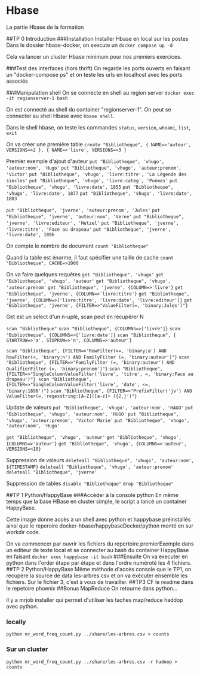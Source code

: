 # Hbase
La partie Hbase de la formation

##TP 0 Introduction
###Installation
Installer Hbase en local sur les postes
Dans le dossier hbase-docker, on execute un `docker compose up -d`

Cela va lancer un cluster Hbase minimum pour nos premiers exercices.

###Test des interfaces (hors thrift)
On regarde les ports ouverts en faisant un "docker-compose ps" et on teste les urls en localhost avec les ports associés

###Manipulation shell
On se connecte en shell au region server `docker exec -it regionserver-1 bash`

On est connecté au shell du container "regionserver-1". On peut se connecter au shell Hbase avec `hbase shell`.

Dans le shell hbase, on teste les commandes `status`, `version`, `whoami`, `list`, `exit`

On va créer une première table
`create "Bibliotheque",
{ NAME=>'auteur', VERSIONS=>2 }, { NAME=>'livre', VERSIONS=>3 }`

Premier exemple d'ajout d'auteur
`put "Bibliotheque", 'vhugo', 'auteur:nom', 'Hugo'`
`put "Bibliotheque", 'vhugo', 'auteur:prenom', 'Victor'`
`put "Bibliotheque", 'vhugo', 'livre:titre', 'La Légende des siècles'`
`put "Bibliotheque", 'vhugo', 'livre:categ', 'Poèmes'`
`put "Bibliotheque", 'vhugo', 'livre:date', 1855`
`put "Bibliotheque", 'vhugo', 'livre:date', 1877`
`put "Bibliotheque", 'vhugo', 'livre:date', 1883`

`put "Bibliotheque", 'jverne', 'auteur:prenom', 'Jules'`
`put "Bibliotheque", 'jverne', 'auteur:nom', 'Verne'`
`put "Bibliotheque", 'jverne', 'livre:editeur', 'Hetzel'`
`put "Bibliotheque", 'jverne', 'livre:titre', 'Face au drapeau'`
`put "Bibliotheque", 'jverne', 'livre:date', 1896`

On compte le nombre de document
`count "Bibliotheque"`

Quand la table est énorme, il faut spécifier une taille de cache
`count "Bibliotheque", CACHE=>1000`

On va faire quelques requètes
`get "Bibliotheque", 'vhugo'`
`get "Bibliotheque", 'vhugo', 'auteur'`
`get "Bibliotheque", 'vhugo', 'auteur:prenom'`
`get "Bibliotheque", 'jverne', {COLUMN=>'livre'}`
`get "Bibliotheque", 'jverne', {COLUMN=>'livre:titre'}`
`get "Bibliotheque", 'jverne',
        {COLUMN=>['livre:titre', 'livre:date', 'livre:editeur']}`
`get "Bibliotheque", 'jverne', {FILTER=>"ValueFilter(=, 'binary:Jules')"}`

Get est un select d'un n-uplé, scan peut en récupérer N

`scan "Bibliotheque"`
`scan "Bibliotheque", {COLUMNS=>['livre']}`
`scan "Bibliotheque", {COLUMNS=>['livre:date']}`
`scan "Bibliotheque", { STARTROW=>'a', STOPROW=>'n', COLUMNS=>'auteur'}`


`scan "Bibliotheque",
    {FILTER=>"RowFilter(>=, 'binary:a') AND RowFilter(<, 'binary:n') AND
              FamilyFilter (=, 'binary:auteur')"}`
`scan "Bibliotheque",
    {FILTER=>"FamilyFilter (=, 'binary:auteur') AND
              QualifierFilter (=, 'binary:prenom')"}`
`scan "Bibliotheque",
    {FILTER=>"SingleColumnValueFilter('livre', 'titre', =, 'binary:Face au drapeau')"}
scan "Bibliotheque",
    {FILTER=>"SingleColumnValueFilter('livre', 'date', <=, 'binary:1890')"}`
`scan "Bibliotheque",
    {FILTER=>"PrefixFilter('jv') AND ValueFilter(=,'regexstring:[A-Z]([a-z]+ ){2,}')"}`

Update de valeurs
`put "Bibliotheque", 'vhugo', 'auteur:nom', 'HAGO'`
`put "Bibliotheque", 'vhugo', 'auteur:nom', 'HUGO'`
`put "Bibliotheque", 'vhugo', 'auteur:prenom', 'Victor Marie'`
`put "Bibliotheque", 'vhugo', 'auteur:nom', 'Hugo'`

`get "Bibliotheque", 'vhugo', 'auteur'`
`get "Bibliotheque", 'vhugo', {COLUMNS=>'auteur'}`
`get "Bibliotheque", 'vhugo', {COLUMNS=>'auteur', VERSIONS=>10}`

Suppression de valeurs
`deleteall "Bibliotheque", 'vhugo', 'auteur:nom', ${TIMESTAMP}`
`deleteall "Bibliotheque", 'vhugo', 'auteur:prenom'`
`deleteall "Bibliotheque", 'jverne'`

Suppression de tables
`disable "Bibliotheque"`
`drop "Bibliotheque"`

##TP 1 Python/HappyBase
###Accèder à la console python
En même temps que la base HBase en cluster simple, le script a lancé un container HappyBase.

Cette image donne accès à un shell avec python et happybase préinstallés ainsi que le reperoire docker-hbase/happybaseDocker/python monté en sur workdir code.

On va commencer par ouvrir les fichiers du repertoire premierExemple dans un editeur de texte local et se connecter au bash du container HappyBase en faisant `docker exec happybase -it bash`
###Ensuite
On va executer en python dans l'order étape par étape et dans l'ordre numéroté les 4 fichiers.
##TP 2 Python/HappyBase
Même méthode d'accès console que le TP1, on récupère la source de data les-arbres.csv et on va éxécuter ensemble les fichiers. Sur le fichier 3, c'est à vous de travailler.
##TP3
CF le readme dans le repetoire phoenix
##Bonus MapReduce
On retourne dans python...

Il y a mrjob installer qui permet d'utiliser les taches map/reduce haddop avec python.

### locally
`python mr_word_freq_count.py ../share/les-arbres.csv > counts`
### Sur un cluster 
`python mr_word_freq_count.py ../share/les-arbres.csv -r hadoop > counts`
